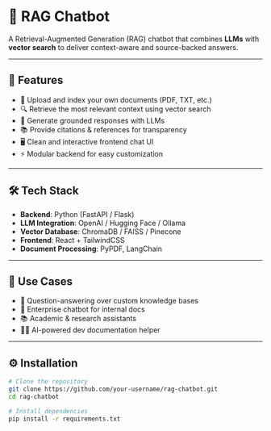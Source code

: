 # 🧠 RAG Chatbot  

A Retrieval-Augmented Generation (RAG) chatbot that combines **LLMs** with **vector search** to deliver context-aware and source-backed answers.  

---

## 🚀 Features  
- 📂 Upload and index your own documents (PDF, TXT, etc.)  
- 🔍 Retrieve the most relevant context using vector search  
- 🤖 Generate grounded responses with LLMs  
- 📚 Provide citations & references for transparency  
- 🖥️ Clean and interactive frontend chat UI  
- ⚡ Modular backend for easy customization  

---

## 🛠️ Tech Stack  
- **Backend**: Python (FastAPI / Flask)  
- **LLM Integration**: OpenAI / Hugging Face / Ollama  
- **Vector Database**: ChromaDB / FAISS / Pinecone  
- **Frontend**: React + TailwindCSS  
- **Document Processing**: PyPDF, LangChain  

---

## 📌 Use Cases  
- 📖 Question-answering over custom knowledge bases  
- 🏢 Enterprise chatbot for internal docs  
- 📚 Academic & research assistants  
- 👩‍💻 AI-powered dev documentation helper  

---

## ⚙️ Installation  

```bash
# Clone the repository
git clone https://github.com/your-username/rag-chatbot.git
cd rag-chatbot

# Install dependencies
pip install -r requirements.txt

